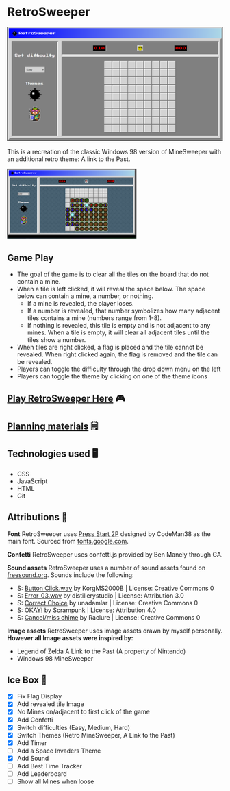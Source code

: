# RetroSweeper

![MineSweeper](./assets/Images/MineSweeper-ScreenShot.png)

This is a recreation of the classic Windows 98 version of MineSweeper with an additional
retro theme: A link to the Past.

<img src="./assets/Images/LOZ-ScreenShot.png" alt="Zelda Theme" width="60%" height="60%">

## Game Play
- The goal of the game is to clear all the tiles on the board that do not contain a mine.
- When a tile is left clicked, it will reveal the space below. The space below can contain a mine, a number, or nothing.
  - If a mine is revealed, the player loses.
  - If a number is revealed, that number symbolizes how many adjacent tiles contains a mine (numbers range from 1-8).
  - If nothing is revealed, this tile is empty and is not adjacent to any mines. When a tile is empty, it will clear all adjacent tiles until the tiles show a number.
- When tiles are right clicked, a flag is placed and the tile cannot be revealed. When right clicked again, the flag is removed and the tile can be revealed.
- Players can toggle the difficulty through the drop down menu on the left
- Players can toggle the theme by clicking on one of the theme icons

## [Play RetroSweeper Here](https://michellelinares-minesweeper.netlify.app/) 🎮
## [Planning materials](https://docs.google.com/document/d/1gpfvfx2IHLGcGZ3drg1CmWVeihv6vaf5uGW5AC-dkVk/edit) 🗒
## Technologies used 🖥
- CSS
- JavaScript
- HTML
- Git
## Attributions 📣

**Font** RetroSweeper uses [Press Start 2P](https://fonts.google.com/specimen/Press+Start+2P) designed by CodeMan38 as the main font. Sourced from [fonts.google.com](https://fonts.google.com/).

**Confetti** RetroSweeper uses confetti.js provided by Ben Manely through GA.

**Sound assets** 
RetroSweeper uses a number of sound assets found on [freesound.org](https://freesound.org/). Sounds include the following: 
- S: [Button Click.wav](https://freesound.org/people/KorgMS2000B/sounds/54405/) by KorgMS2000B | License: Creative Commons 0
- S: [Error_03.wav](https://freesound.org/people/distillerystudio/sounds/327736/) by distillerystudio | License: Attribution 3.0
- S: [Correct Choice](https://freesound.org/people/unadamlar/sounds/476178/) by unadamlar | License: Creative Commons 0
- S: [OKAY!](https://freesound.org/people/Scrampunk/sounds/345299/) by Scrampunk | License: Attribution 4.0
- S: [Cancel/miss chime](https://freesound.org/people/Raclure/sounds/405548/) by Raclure | License: Creative Commons 0

**Image assets** RetroSweeper uses image assets drawn by myself personally. **However all Image assets were inspired by:**
- Legend of Zelda A Link to the Past (A property of Nintendo)
- Windows 98 MineSweeper


## Ice Box 🧊
- [x] Fix Flag Display
- [x] Add revealed tile Image
- [x] No Mines on/adjacent to first click of the game
- [x] Add Confetti
- [x] Switch difficulties (Easy, Medium, Hard)
- [x] Switch Themes (Retro MineSweeper, A Link to the Past)
- [x] Add Timer
- [ ] Add a Space Invaders Theme
- [x] Add Sound
- [ ] Add Best Time Tracker
- [ ] Add Leaderboard
- [ ] Show all Mines when loose